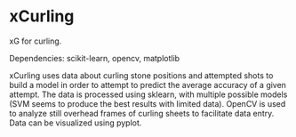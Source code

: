 # xCurling
xG for curling.

Dependencies: scikit-learn, opencv, matplotlib

xCurling uses data about curling stone positions and attempted shots to build a model in order to attempt to predict the average accuracy of a given attempt. The data is processed using sklearn, with multiple possible models (SVM seems to produce the best results with limited data). OpenCV is used to analyze still overhead frames of curling sheets to facilitate data entry. Data can be visualized using pyplot.
